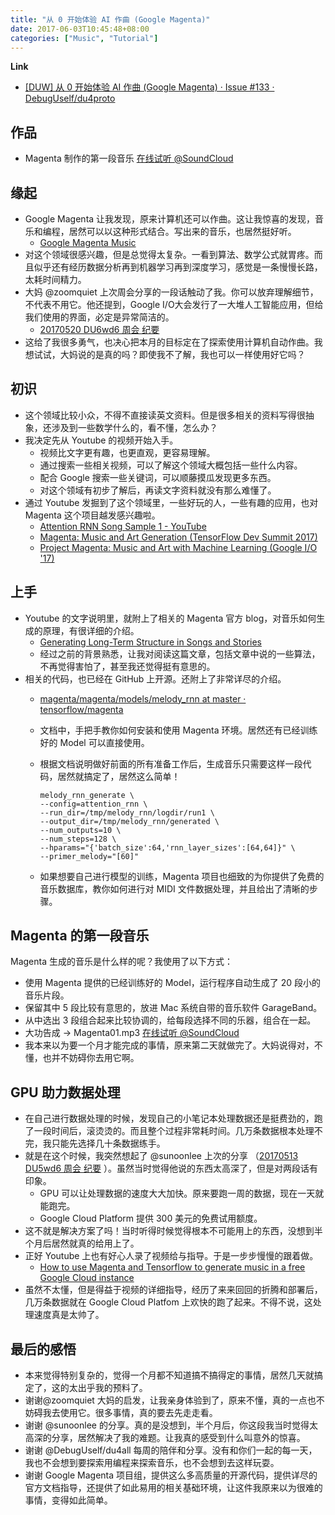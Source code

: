 ```yaml
---
title: "从 0 开始体验 AI 作曲 (Google Magenta)"
date: 2017-06-03T10:45:48+08:00
categories: ["Music", "Tutorial"]
---
```


**Link**

- [[DUW] 从 0 开始体验 AI 作曲 (Google Magenta) · Issue #133 · DebugUself/du4proto](https://github.com/DebugUself/du4proto/issues/133)

## 作品 

-  Magenta 制作的第一段音乐 [在线试听 @SoundCloud](https://soundcloud.com/zoezoejane/magenta_01) 

## 缘起

- Google Magenta 让我发现，原来计算机还可以作曲。这让我惊喜的发现，音乐和编程，居然可以以这种形式结合。写出来的音乐，也居然挺好听。
    - [Google Magenta Music](https://www.youtube.com/watch?v=6ZLB2-_0Hxw)
- 对这个领域很感兴趣，但是总觉得太复杂。一看到算法、数学公式就胃疼。而且似乎还有经历数据分析再到机器学习再到深度学习，感觉是一条慢慢长路，太耗时间精力。
- 大妈 @zoomquiet 上次周会分享的一段话触动了我。你可以放弃理解细节，不代表不用它。他还提到，Google I/O大会发行了一大堆人工智能应用，但给我们使用的界面，必定是异常简洁的。
    - [20170520 DU6wd6 周会 纪要](https://github.com/DebugUself/du4proto/issues/115#issuecomment-303004414)
- 这给了我很多勇气，也决心把本月的目标定在了探索使用计算机自动作曲。我想试试，大妈说的是真的吗？即使我不了解，我也可以一样使用好它吗？

## 初识

- 这个领域比较小众，不得不直接读英文资料。但是很多相关的资料写得很抽象，还涉及到一些数学什么的，看不懂，怎么办？
- 我决定先从 Youtube 的视频开始入手。
    - 视频比文字更有趣，也更直观，更容易理解。
    - 通过搜索一些相关视频，可以了解这个领域大概包括一些什么内容。 
    - 配合 Google 搜索一些关键词，可以顺藤摸瓜发现更多东西。
    - 对这个领域有初步了解后，再读文字资料就没有那么难懂了。
- 通过 Youtube 发掘到了这个领域里，一些好玩的人，一些有趣的应用，也对 Magenta 这个项目越发感兴趣啦。
    -  [Attention RNN Song Sample 1 - YouTube](https://www.youtube.com/watch?v=TgKd8_r-yl8)
    -  [Magenta: Music and Art Generation (TensorFlow Dev Summit 2017)](https://www.youtube.com/watch?v=vM5NaGoynjE)
    -  [Project Magenta: Music and Art with Machine Learning (Google I/O '17)](https://www.youtube.com/watch?v=2FAjQ6R_bf0)

## 上手

- Youtube 的文字说明里，就附上了相关的 Magenta 官方 blog，对音乐如何生成的原理，有很详细的介绍。
    - [Generating Long-Term Structure in Songs and Stories](https://magenta.tensorflow.org/2016/07/15/lookback-rnn-attention-rnn/)
    - 经过之前的背景熟悉，让我对阅读这篇文章，包括文章中说的一些算法，不再觉得害怕了，甚至我还觉得挺有意思的。
- 相关的代码，也已经在 GitHub 上开源。还附上了非常详尽的介绍。
    - [magenta/magenta/models/melody_rnn at master · tensorflow/magenta](https://github.com/tensorflow/magenta/tree/master/magenta/models/melody_rnn)  
    - 文档中，手把手教你如何安装和使用 Magenta 环境。居然还有已经训练好的 Model 可以直接使用。
    - 根据文档说明做好前面的所有准备工作后，生成音乐只需要这样一段代码，居然就搞定了，居然这么简单！

        ```
        melody_rnn_generate \
        --config=attention_rnn \
        --run_dir=/tmp/melody_rnn/logdir/run1 \
        --output_dir=/tmp/melody_rnn/generated \
        --num_outputs=10 \
        --num_steps=128 \
        --hparams="{'batch_size':64,'rnn_layer_sizes':[64,64]}" \
        --primer_melody="[60]"
        ```
    - 如果想要自己进行模型的训练，Magenta 项目也细致的为你提供了免费的音乐数据库，教你如何进行对 MIDI 文件数据处理，并且给出了清晰的步骤。
    

## Magenta 的第一段音乐
    
Magenta 生成的音乐是什么样的呢？我使用了以下方式：

- 使用 Magenta 提供的已经训练好的 Model，运行程序自动生成了 20 段小的音乐片段。
- 保留其中 5 段比较有意思的，放进 Mac 系统自带的音乐软件 GarageBand。
- 从中选出 3 段组合起来比较协调的，给每段选择不同的乐器，组合在一起。
- 大功告成 -> Magenta01.mp3 [在线试听 @SoundCloud](https://soundcloud.com/zoezoejane/magenta_01) 
- 我本来以为要一个月才能完成的事情，原来第二天就做完了。大妈说得对，不懂，也并不妨碍你去用它啊。
    
## GPU 助力数据处理

- 在自己进行数据处理的时候，发现自己的小笔记本处理数据还是挺费劲的，跑了一段时间后，滚烫烫的。而且整个过程非常耗时间。几万条数据根本处理不完，我只能先选择几十条数据练手。
- 就是在这个时候，我突然想起了 @sunoonlee 上次的分享 （[20170513 DU5wd6 周会 纪要](https://github.com/zhangshiyinrunwithcc) ）。虽然当时觉得他说的东西太高深了，但是对两段话有印象。
    - GPU 可以让处理数据的速度大大加快。原来要跑一周的数据，现在一天就能跑完。
    - Google Cloud Platform 提供 300 美元的免费试用额度。 
- 这不就是解决方案了吗！当时听得时候觉得根本不可能用上的东西，没想到半个月后居然就真的给用上了。
- 正好 Youtube 上也有好心人录了视频给与指导。于是一步步慢慢的跟着做。
   - [How to use Magenta and Tensorflow to generate music in a free Google Cloud instance](https://www.youtube.com/watch?v=4tujdi8yyow) 
- 虽然不太懂，但是得益于视频的详细指导，经历了来来回回的折腾和部署后，几万条数据就在 Google Cloud Platfom 上欢快的跑了起来。不得不说，这处理速度真是太帅了。

## 最后的感悟

- 本来觉得特别复杂的，觉得一个月都不知道搞不搞得定的事情，居然几天就搞定了，这的太出乎我的预料了。
- 谢谢@zoomquiet 大妈的启发，让我亲身体验到了，原来不懂，真的一点也不妨碍我去使用它。很多事情，真的要去先走走看。
- 谢谢 @sunoonlee 的分享。真的是没想到，半个月后，你这段我当时觉得太高深的分享，居然解决了我的难题。让我真的感受到什么叫意外的惊喜。
- 谢谢 @DebugUself/du4all 每周的陪伴和分享。没有和你们一起的每一天，我也不会想到要探索用编程来探索音乐，也不会想到去这样玩耍。
- 谢谢 Google Magenta 项目组，提供这么多高质量的开源代码，提供详尽的官方文档指导，还提供了如此易用的相关基础环境，让这件我原来以为很难的事情，变得如此简单。


